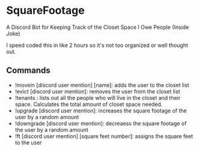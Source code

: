 # SquareFootage
A Discord Bot for Keeping Track of the Closet Space I Owe People (Inside Joke)

I speed coded this in like 2 hours so it's not too organized or well thought out.

## Commands
- !movein [discord user mention] [name]: adds the user to the closet list
- !evict [discord user mention]: removes the user from the closet list
- !tenants : lists out all the people who will live in the closet and their space. Calculates the total amount of closet space needed.
- !upgrade [discord user mention]: increases the square footage of the user by a random amount
- !downgrade [discord user mention]: decreaess the square footage of the user by a random amount
- !ft [discord user mention] [square feet number]: assigns the square feet to the user
